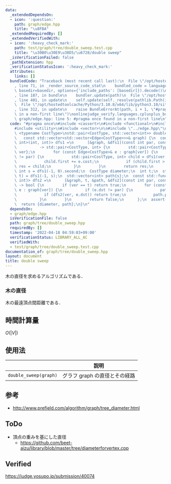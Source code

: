 ```yaml
---
data:
  _extendedDependsOn:
  - icon: ':question:'
    path: graph/edge.hpp
    title: "\u8FBA"
  _extendedRequiredBy: []
  _extendedVerifiedWith:
  - icon: ':heavy_check_mark:'
    path: test/graph/tree/double_sweep.test.cpp
    title: "\u30B0\u30E9\u30D5/\u6728/double sweep"
  _isVerificationFailed: false
  _pathExtension: hpp
  _verificationStatusIcon: ':heavy_check_mark:'
  attributes:
    links: []
  bundledCode: "Traceback (most recent call last):\n  File \"/opt/hostedtoolcache/Python/3.10.8/x64/lib/python3.10/site-packages/onlinejudge_verify/documentation/build.py\"\
    , line 71, in _render_source_code_stat\n    bundled_code = language.bundle(stat.path,\
    \ basedir=basedir, options={'include_paths': [basedir]}).decode()\n  File \"/opt/hostedtoolcache/Python/3.10.8/x64/lib/python3.10/site-packages/onlinejudge_verify/languages/cplusplus.py\"\
    , line 187, in bundle\n    bundler.update(path)\n  File \"/opt/hostedtoolcache/Python/3.10.8/x64/lib/python3.10/site-packages/onlinejudge_verify/languages/cplusplus_bundle.py\"\
    , line 401, in update\n    self.update(self._resolve(pathlib.Path(included), included_from=path))\n\
    \  File \"/opt/hostedtoolcache/Python/3.10.8/x64/lib/python3.10/site-packages/onlinejudge_verify/languages/cplusplus_bundle.py\"\
    , line 312, in update\n    raise BundleErrorAt(path, i + 1, \"#pragma once found\
    \ in a non-first line\")\nonlinejudge_verify.languages.cplusplus_bundle.BundleErrorAt:\
    \ graph/edge.hpp: line 5: #pragma once found in a non-first line\n"
  code: "#pragma once\n#include <cassert>\n#include <functional>\n#include <tuple>\n\
    #include <utility>\n#include <vector>\n\n#include \"../edge.hpp\"\n\ntemplate\
    \ <typename CostType>\nstd::pair<CostType, std::vector<int>> double_sweep(\n \
    \   const std::vector<std::vector<Edge<CostType>>>& graph) {\n  const std::function<std::pair<CostType,\
    \ int>(int, int)> dfs1 =\n      [&graph, &dfs1](const int par, const int ver)\n\
    \          -> std::pair<CostType, int> {\n        std::pair<CostType, int> res{0,\
    \ ver};\n        for (const Edge<CostType>& e : graph[ver]) {\n          if (e.dst\
    \ != par) {\n            std::pair<CostType, int> child = dfs1(ver, e.dst);\n\
    \            child.first += e.cost;\n            if (child.first > res.first)\
    \ res = child;\n          }\n        }\n        return res;\n      };\n  const\
    \ int s = dfs1(-1, 0).second;\n  CostType diameter;\n  int t;\n  std::tie(diameter,\
    \ t) = dfs1(-1, s);\n  std::vector<int> path{s};\n  const std::function<bool(int,\
    \ int)> dfs2 =\n      [&graph, t, &path, &dfs2](const int par, const int ver)\
    \ -> bool {\n        if (ver == t) return true;\n        for (const Edge<CostType>&\
    \ e : graph[ver]) {\n          if (e.dst != par) {\n            path.emplace_back(e.dst);\n\
    \            if (dfs2(ver, e.dst)) return true;\n            path.pop_back();\n\
    \          }\n        }\n        return false;\n      };\n  assert(dfs2(-1, s));\n\
    \  return {diameter, path};\n}\n"
  dependsOn:
  - graph/edge.hpp
  isVerificationFile: false
  path: graph/tree/double_sweep.hpp
  requiredBy: []
  timestamp: '2022-04-18 04:59:03+09:00'
  verificationStatus: LIBRARY_ALL_AC
  verifiedWith:
  - test/graph/tree/double_sweep.test.cpp
documentation_of: graph/tree/double_sweep.hpp
layout: document
title: double sweep
---
```


木の直径を求めるアルゴリズムである．


### 木の直径

木の最遠頂点間距離である．


## 時間計算量

$O(\lvert V \rvert)$


## 使用法

||説明|
|:--:|:--:|
|`double_sweep(graph)`|グラフ $\mathrm{graph}$ の直径とその経路|


## 参考

- http://www.prefield.com/algorithm/graph/tree_diameter.html


## ToDo

- 頂点の重みを基にした直径
  - https://github.com/beet-aizu/library/blob/master/tree/diameterforvertex.cpp


## Verified

https://judge.yosupo.jp/submission/40074
